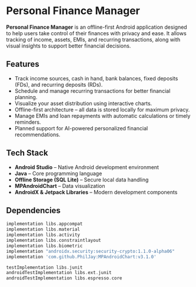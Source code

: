 # Personal Finance Manager

**Personal Finance Manager** is an offline-first Android application designed to help users take control of their finances with privacy and ease. It allows tracking of income, assets, EMIs, and recurring transactions, along with visual insights to support better financial decisions.

## Features

- Track income sources, cash in hand, bank balances, fixed deposits (FDs), and recurring deposits (RDs).
- Schedule and manage recurring transactions for better financial planning.
- Visualize your asset distribution using interactive charts.
- Offline-first architecture – all data is stored locally for maximum privacy.
- Manage EMIs and loan repayments with automatic calculations or timely reminders.
- Planned support for AI-powered personalized financial recommendations.

## Tech Stack

- **Android Studio** – Native Android development environment
- **Java** – Core programming language
- **Offline Storage (SQL Lite)** – Secure local data handling
- **MPAndroidChart** – Data visualization
- **AndroidX & Jetpack Libraries** – Modern development components

## Dependencies

```gradle
implementation libs.appcompat
implementation libs.material
implementation libs.activity
implementation libs.constraintlayout
implementation libs.biometric
implementation "androidx.security:security-crypto:1.1.0-alpha06"
implementation 'com.github.PhilJay:MPAndroidChart:v3.1.0'

testImplementation libs.junit
androidTestImplementation libs.ext.junit
androidTestImplementation libs.espresso.core
